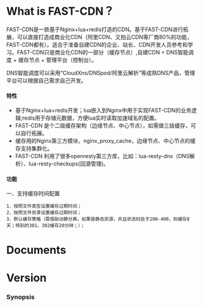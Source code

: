 # What is FAST-CDN？
FAST-CDN是一款基于Nginx+lua+redis打造的CDN。基于FAST-CDN进行拓展，可以直接打造成商业化CDN（阿里CDN、又拍云CDN等厂商80%的功能，FAST-CDN都有）。适合于准备自建CDN的企业、站长、CDN开发人员参考和学习。FAST-CDN只是商业化CDN的一部分（缓存节点）,自建CDN = DNS智能调度 + 缓存节点 + 管理平台（控制台）。

DNS智能调度可以采用“CloudXns/DNSpod/阿里云解析”等成熟DNS产品，管理平台可以根据自己需求自己开发。

#### 特性
- 基于Nginx+lua+redis开发；lua嵌入到Nginx中用于实现FAST-CDN的业务逻辑;redis用于存储元数据，方便lua实时读取加速域名的配置。
- FAST-CDN 是个二级缓存架构（边缘节点、中心节点），如需做三级缓存，可以自行拓展。
- 缓存用的Nginx第三方模块，nginx_proxy_cache，边缘节点、中心节点的缓存支持集群化。
- FAST-CDN 利用了很多openresty第三方库，比如：lua-resty-dns（DNS解析）、lua-resty-checkups(回源管理)。

#### 功能
一、支持缓存时间配置

	1、按照文件类型设置缓存过期时间；
	2、按照文件目录设置缓存过期时间；
	3、默认缓存策略（需借助动静分离，如果是静态资源，并且状态码处于200-400，则缓存8天；特别的301、302缓存20分钟；）；


# Documents

# Version

### Synopsis
